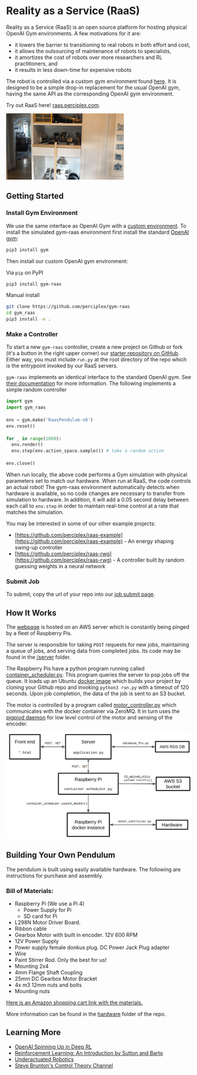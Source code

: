 # Reality as a Service (RaaS)

Reality as a Service (RaaS) is an open source platform for hosting physical OpenAI Gym environments. A few motivations for it are:

* it lowers the barrier to transitioning to real robots in both effort and cost,
* it allows the outsourcing of maintenance of robots to specialists,
* it amortizes the cost of robots over more researchers and RL practitioners, and
* it results in less down-time for expensive robots

The robot is controlled via a custom gym environment found [here](https://github.com/perciplex/gym-raas). It is designed to be a simple drop-in replacement for the usual OpenAI gym, having the same API as the corresponding OpenAI gym environment.

Try out RaaS here! [raas.perciplex.com](http://raas.perciplex.com).

![](img/swingup.gif)

## Getting Started



### Install Gym Environment
We use the same interface as OpenAI Gym with a [custom environment](https://github.com/perciplex/gym-raas).
To install the simulated gym-raas environment first install the standard [OpenAI gym](https://gym.openai.com/docs/):
```sh
pip3 install gym
```

Then install our custom OpenAI gym environment:

Via `pip` on PyPI
```sh
pip3 install gym-raas
```

Manual install
```sh
git clone https://github.com/perciplex/gym-raas
cd gym_raas
pip3 install -e .
```

### Make a Controller

To start a new `gym-raas` controller, create a new project on Github or fork (it's a button in the right upper corner) our [starter repository on GitHub](https://github.com/perciplex/raas-starter). Either way, you must include `run.py` at the root directory of the repo which is the entrypoint invoked by our RaaS servers.

`gym-raas` implements an identical interface to the standard OpenAI gym. See [their documentation](https://gym.openai.com/docs/) for more information. The following implements a simple random controller

```python
import gym
import gym_raas

env = gym.make('RaasPendulum-v0')
env.reset()

for _ in range(1000):
  env.render()
  env.step(env.action_space.sample()) # take a random action

env.close()
```

When run locally, the above code performs a Gym simulation with physical parameters set to match our hardware. When run at RaaS, the code controls an actual robot! The gym-raas environment automatically detects when hardware is available, so no code changes are necessary to transfer from simulation to hardware. In addition, it will add a 0.05 second delay between each call to `env.step` in order to maintain real-time control at a rate that matches the simulation.

You may be interested in some of our other example projects:

- [https://github.com/perciplex/raas-example](https://github.com/perciplex/raas-example) - An energy shaping swing-up controller
- [https://github.com/perciplex/raas-rwg](https://github.com/perciplex/raas-rwg) - A controller built by random guessing weights in a neural network


### Submit Job

To submit, copy the url of your repo into our [job submit page](https://raas.perciplex.com/#/submit).


## How It Works

The [webpage](http://raas.perciplex.com) is hosted on an AWS server which is constantly being pinged by a fleet of Raspberry Pis.

The server is responsible for taking `POST` requests for new jobs, maintaining a queue of jobs, and serving data from completed jobs. Its code may be found in the [/server](https://github.com/perciplex/raas/tree/master/server) folder.

The Raspberry Pis have a python program running called [container_scheduler.py](https://github.com/perciplex/raas/blob/master/docker_driver/container_scheduler.py). This program queries the server to pop jobs off the queue. It loads up an Ubuntu [docker image](https://github.com/perciplex/raas/tree/master/docker_driver/docker_images) which builds your project by cloning your Github repo and invoking `python3 run.py` with a timeout of 120 seconds. Upon job completion, the data of the job is sent to an S3 bucket.

The motor is controlled by a program called [motor_controller.py](https://github.com/perciplex/raas/blob/master/docker_driver/motor_controller.py) which communicates with the docker container via ZeroMQ. It in turn uses the [pigpiod daemon](http://abyz.me.uk/rpi/pigpio/pigpiod.html) for low level control of the motor and sensing of the encoder.

![](img/block_diagram.png)

## Building Your Own Pendulum

The pendulum is built using easily available hardware. The following are instructions for purchase and assembly.

### Bill of Materials:

- Raspberry Pi (We use a Pi 4)
  + Power Supply for Pi
  + SD card for Pi
- L298N Motor Driver Board.
- Ribbon cable
- Gearbox Motor with built in encoder. 12V 600 RPM
- 12V Power Supply
- Power supply female donkus plug. DC Power Jack Plug adapter
- Wire
- Paint Stirrer Rod. Only the best for us!
- Mounting 2x4
- 4mm Flange Shaft Coupling
- 25mm DC Gearbox Motor Bracket
- 4x m3 12mm nuts and bolts
- Mounting nuts

[Here is an Amazon shopping cart link with the materials.](https://www.amazon.com/ideas/amzn1.account.AHWUEKBOXRZZ2YOBITVMXOZ7P2XA/2R26EST3LRFIO)

More information can be found in the [hardware](https://github.com/perciplex/raas/tree/master/hardware) folder of the repo.

## Learning More

- [OpenAI Spinning Up in Deep RL](https://spinningup.openai.com/)
- [Reinforcement Learning: An Introduction by Sutton and Barto](http://www.incompleteideas.net/book/the-book-2nd.html)
- [Underactuated Robotics](http://underactuated.mit.edu/)
- [Steve Brunton's Control Theory Channel](https://www.youtube.com/channel/UCm5mt-A4w61lknZ9lCsZtBw)
